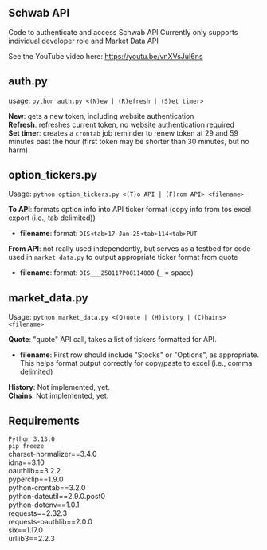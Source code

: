 ## Schwab API
Code to authenticate and access Schwab API
Currently only supports individual developer role and Market Data API

See the YouTube video here:
https://youtu.be/vnXVsJuI6ns

## auth.py  
usage: `python auth.py <(N)ew | (R)efresh | (S)et timer>`  

**New**: gets a new token, including website authentication  
**Refresh**: refreshes current token, no website authentication required  
**Set timer**: creates a `crontab` job reminder to renew token at 29 and 59 minutes past the hour (first token may be shorter than 30 minutes, but no harm)  

## option_tickers.py  
Usage: `python option_tickers.py <(T)o API | (F)rom API> <filename>`  

**To API**: formats option info into API ticker format (copy info from tos excel export (i.e., tab delimited))  
* **filename**: format: `DIS<tab>17-Jan-25<tab>114<tab>PUT`  

**From API**: not really used independently, but serves as a testbed for code used in `market_data.py` to output appropriate ticker format from quote  
* **filename**: format: `DIS___250117P00114000` (`_` = space)  

## market_data.py  
Usage: `python market_data.py <(Q)uote | (H)istory | (C)hains> <filename>`  

**Quote**: "quote" API call, takes a list of tickers formatted for API.  
* **filename**: First row should include "Stocks" or "Options", as appropriate.  This helps format output correctly for copy/paste to excel (i.e., comma delimited)  
 
**History**: Not implemented, yet.  
**Chains**: Not implemented, yet.  

## Requirements  
`Python 3.13.0`  
`pip freeze`  
charset-normalizer==3.4.0  
idna==3.10  
oauthlib==3.2.2  
pyperclip==1.9.0  
python-crontab==3.2.0  
python-dateutil==2.9.0.post0  
python-dotenv==1.0.1  
requests==2.32.3  
requests-oauthlib==2.0.0  
six==1.17.0  
urllib3==2.2.3  
